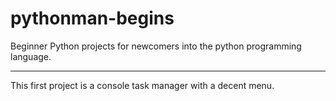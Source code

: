 # pythonman-begins
Beginner Python projects for newcomers into the python programming language.

---

This first project is a console task manager with a decent menu.
